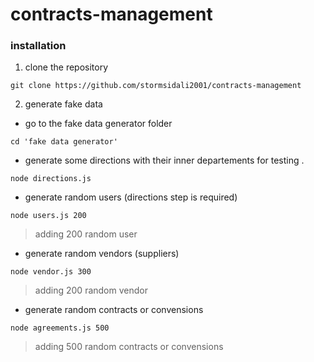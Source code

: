 # contracts-management
### installation
1. clone the repository
```
git clone https://github.com/stormsidali2001/contracts-management
```
2. generate fake data 
* go to the fake data generator folder
```
cd 'fake data generator'
```
* generate some directions with their inner departements for testing .
```
node directions.js
```

* generate random users (directions step is required)
```
node users.js 200
```
> adding 200 random user

* generate random vendors (suppliers)
```
node vendor.js 300
```
> adding 200 random vendor

* generate random contracts or convensions
```
node agreements.js 500
```
> adding 500 random contracts or convensions



